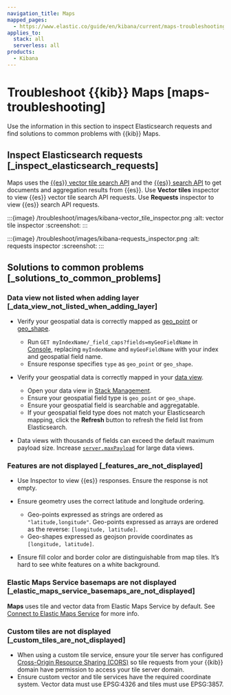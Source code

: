 ```yaml
---
navigation_title: Maps
mapped_pages:
  - https://www.elastic.co/guide/en/kibana/current/maps-troubleshooting.html
applies_to:
  stack: all
  serverless: all
products:
  - Kibana
---
```




# Troubleshoot {{kib}} Maps [maps-troubleshooting]


Use the information in this section to inspect Elasticsearch requests and find solutions to common problems with {{kib}} Maps.


## Inspect Elasticsearch requests [_inspect_elasticsearch_requests]

Maps uses the [{{es}} vector tile search API](https://www.elastic.co/docs/api/doc/elasticsearch/operation/operation-search-mvt) and the [{{es}} search API](https://www.elastic.co/docs/api/doc/elasticsearch/operation/operation-search) to get documents and aggregation results from {{es}}. Use **Vector tiles** inspector to view {{es}} vector tile search API requests. Use **Requests** inspector to view {{es}} search API requests.

:::{image} /troubleshoot/images/kibana-vector_tile_inspector.png
:alt: vector tile inspector
:screenshot:
:::

:::{image} /troubleshoot/images/kibana-requests_inspector.png
:alt: requests inspector
:screenshot:
:::


## Solutions to common problems [_solutions_to_common_problems]


### Data view not listed when adding layer [_data_view_not_listed_when_adding_layer]

* Verify your geospatial data is correctly mapped as [geo_point](elasticsearch://reference/elasticsearch/mapping-reference/geo-point.md) or [geo_shape](elasticsearch://reference/elasticsearch/mapping-reference/geo-shape.md).

    * Run `GET myIndexName/_field_caps?fields=myGeoFieldName` in [Console](../../explore-analyze/query-filter/tools/console.md), replacing `myIndexName` and `myGeoFieldName` with your index and geospatial field name.
    * Ensure response specifies `type` as `geo_point` or `geo_shape`.

* Verify your geospatial data is correctly mapped in your [data view](../../explore-analyze/find-and-organize/data-views.md#managing-fields).

    * Open your data view in [Stack Management](../../deploy-manage/index.md).
    * Ensure your geospatial field type is `geo_point` or `geo_shape`.
    * Ensure your geospatial field is searchable and aggregatable.
    * If your geospatial field type does not match your Elasticsearch mapping, click the **Refresh** button to refresh the field list from Elasticsearch.

* Data views with thousands of fields can exceed the default maximum payload size. Increase [`server.maxPayload`](kibana://reference/configuration-reference/general-settings.md) for large data views.


### Features are not displayed [_features_are_not_displayed]

* Use Inspector to view {{es}} responses. Ensure the response is not empty.
* Ensure geometry uses the correct latitude and longitude ordering.

    * Geo-points expressed as strings are ordered as `"latitude,longitude"`. Geo-points expressed as arrays are ordered as the reverse: `[longitude, latitude]`.
    * Geo-shapes expressed as geojson provide coordinates as `[longitude, latitude]`.

* Ensure fill color and border color are distinguishable from map tiles. It’s hard to see white features on a white background.


### Elastic Maps Service basemaps are not displayed [_elastic_maps_service_basemaps_are_not_displayed]

**Maps** uses tile and vector data from Elastic Maps Service by default. See [Connect to Elastic Maps Service](../../explore-analyze/visualize/maps/maps-connect-to-ems.md) for more info.


### Custom tiles are not displayed [_custom_tiles_are_not_displayed]

* When using a custom tile service, ensure your tile server has configured [Cross-Origin Resource Sharing (CORS)](https://developer.mozilla.org/en-US/docs/Web/HTTP/CORS) so tile requests from your {{kib}} domain have permission to access your tile server domain.
* Ensure custom vector and tile services have the required coordinate system. Vector data must use EPSG:4326 and tiles must use EPSG:3857.

